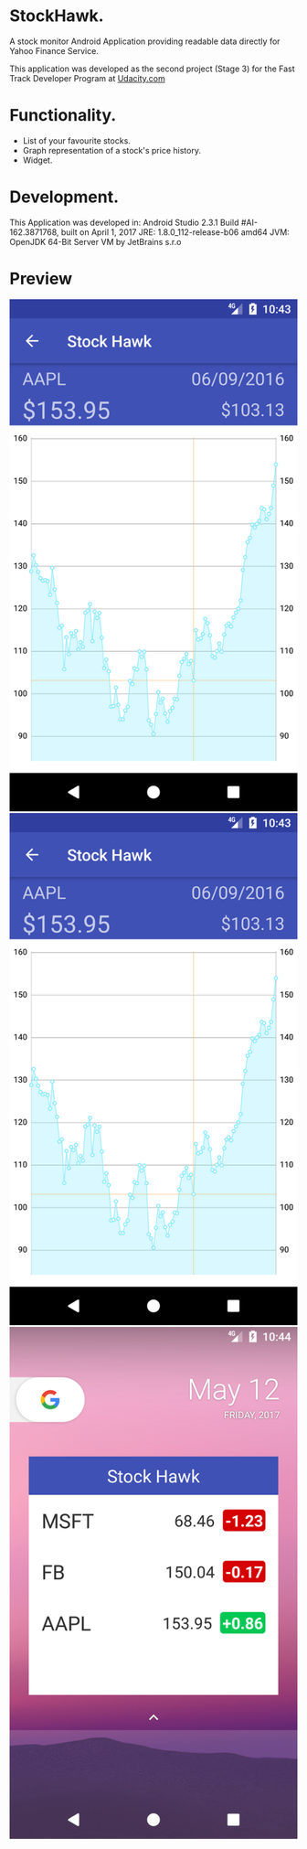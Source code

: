 # StockHawk.
A stock monitor Android Application providing readable data directly for Yahoo Finance Service.

This application was developed as the second project (Stage 3) for the Fast Track Developer Program at [Udacity.com](https://www.udacity.com/)

# Functionality.
- List of your favourite stocks.
- Graph representation of a stock's price history.
- Widget.

# Development.
This Application was developed in:
Android Studio 2.3.1
Build #AI-162.3871768, built on April 1, 2017
JRE: 1.8.0_112-release-b06 amd64
JVM: OpenJDK 64-Bit Server VM by JetBrains s.r.o

# Preview
![Alt tag](https://github.com/fotism23/stock-hawk/blob/master/preview/details_preview.png)
![Alt tag](https://github.com/fotism23/stock-hawk/blob/master/preview/details_preview.png)
![Alt tag](https://github.com/fotism23/stock-hawk/blob/master/preview/widget_preview.png)
